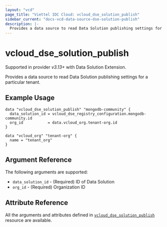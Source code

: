 ```yaml
---
layout: "vcd"
page_title: "Viettel IDC Cloud: vcloud_dse_solution_publish"
sidebar_current: "docs-vcd-data-source-dse-solution-publish"
description: |-
  Provides a data source to read Data Solution publishing settings for a particular tenant.
---
```


# vcloud\_dse\_solution\_publish

Supported in provider *v3.13+* with Data Solution Extension.

Provides a data source to read Data Solution publishing settings for a particular tenant.

## Example Usage

```hcl
data "vcloud_dse_solution_publish" "mongodb-community" {
  data_solution_id = vcloud_dse_registry_configuration.mongodb-community.id
  org_id           = data.vcloud_org.tenant-org.id
}

data "vcloud_org" "tenant-org" {
  name = "tenant_org"
}
```

## Argument Reference

The following arguments are supported:

* `data_solution_id` - (Required) ID of Data Solution
* `org_id` - (Required) Organization ID

## Attribute Reference

All the arguments and attributes defined in
[`vcloud_dse_solution_publish`](/providers/viettelidc-provider/vcloud/latest/docs/resources/dse_solution_publish)
resource are available.
